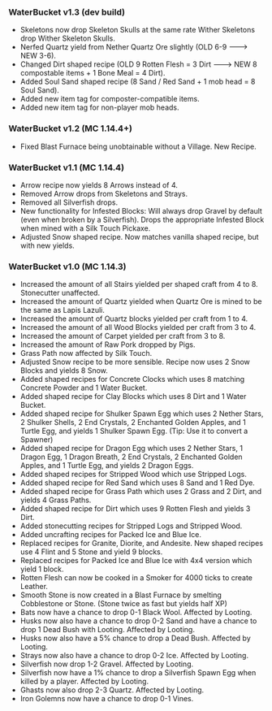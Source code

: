 ### WaterBucket v1.3 (dev build)

* Skeletons now drop Skeleton Skulls at the same rate Wither Skeletons drop Wither Skeleton Skulls.
* Nerfed Quartz yield from Nether Quartz Ore slightly (OLD 6-9 ---> NEW 3-6).
* Changed Dirt shaped recipe (OLD 9 Rotten Flesh = 3 Dirt ---> NEW 8 compostable items + 1 Bone Meal = 4 Dirt).
* Added Soul Sand shaped recipe (8 Sand / Red Sand + 1 mob head = 8 Soul Sand).
* Added new item tag for composter-compatible items.
* Added new item tag for non-player mob heads.

### WaterBucket v1.2 (MC 1.14.4+)

* Fixed Blast Furnace being unobtainable without a Village. New Recipe.

### WaterBucket v1.1 (MC 1.14.4)

* Arrow recipe now yields 8 Arrows instead of 4.
* Removed Arrow drops from Skeletons and Strays.
* Removed all Silverfish drops.
* New functionality for Infested Blocks: Will always drop Gravel by default (even when broken by a Silverfish). Drops the appropriate Infested Block when mined with a Silk Touch Pickaxe.
* Adjusted Snow shaped recipe. Now matches vanilla shaped recipe, but with new yields.

### WaterBucket v1.0 (MC 1.14.3)

* Increased the amount of all Stairs yielded per shaped craft from 4 to 8. Stonecutter unaffected.
* Increased the amount of Quartz yielded when Quartz Ore is mined to be the same as Lapis Lazuli.
* Increased the amount of Quartz blocks yielded per craft from 1 to 4.
* Increased the amount of all Wood Blocks yielded per craft from 3 to 4.
* Increased the amount of Carpet yielded per craft from 3 to 8.
* Increased the amount of Raw Pork dropped by Pigs.
* Grass Path now affected by Silk Touch.
* Adjusted Snow recipe to be more sensible. Recipe now uses 2 Snow Blocks and yields 8 Snow.
* Added shaped recipes for Concrete Clocks which uses 8 matching Concrete Powder and 1 Water Bucket.
* Added shaped recipe for Clay Blocks which uses 8 Dirt and 1 Water Bucket.
* Added shaped recipe for Shulker Spawn Egg which uses 2 Nether Stars, 2 Shulker Shells, 2 End Crystals, 2 Enchanted Golden Apples, and 1 Turtle Egg, and yields 1 Shulker Spawn Egg. (Tip: Use it to convert a Spawner)
* Added shaped recipe for Dragon Egg which uses 2 Nether Stars, 1 Dragon Egg, 1 Dragon Breath, 2 End Crystals, 2 Enchanted Golden Apples, and 1 Turtle Egg, and yields 2 Dragon Eggs.
* Added shaped recipes for Stripped Wood which use Stripped Logs.
* Added shaped recipe for Red Sand which uses 8 Sand and 1 Red Dye.
* Added shaped recipe for Grass Path which uses 2 Grass and 2 Dirt, and yields 4 Grass Paths.
* Added shaped recipe for Dirt which uses 9 Rotten Flesh and yields 3 Dirt.
* Added stonecutting recipes for Stripped Logs and Stripped Wood.
* Added uncrafting recipes for Packed Ice and Blue Ice.
* Replaced recipes for Granite, Diorite, and Andesite. New shaped recipes use 4 Flint and 5 Stone and yield 9 blocks.
* Replaced recipes for Packed Ice and Blue Ice with 4x4 version which yield 1 block.
* Rotten Flesh can now be cooked in a Smoker for 4000 ticks to create Leather.
* Smooth Stone is now created in a Blast Furnace by smelting Cobblestone or Stone. (Stone twice as fast but yields half XP)
* Bats now have a chance to drop 0-1 Black Wool. Affected by Looting.
* Husks now also have a chance to drop 0-2 Sand and have a chance to drop 1 Dead Bush with Looting. Affected by Looting.
* Husks now also have a 5% chance to drop a Dead Bush. Affected by Looting.
* Strays now also have a chance to drop 0-2 Ice. Affected by Looting.
* Silverfish now drop 1-2 Gravel. Affected by Looting.
* Silverfish now have a 1% chance to drop a Silverfish Spawn Egg when killed by a player. Affected by Looting.
* Ghasts now also drop 2-3 Quartz. Affected by Looting.
* Iron Golemns now have a chance to drop 0-1 Vines.
